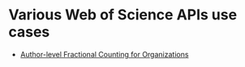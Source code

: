 # Various Web of Science APIs use cases

* [Author-level Fractional Counting for Organizations](/author_level_fractional_counting_for_organizations)
